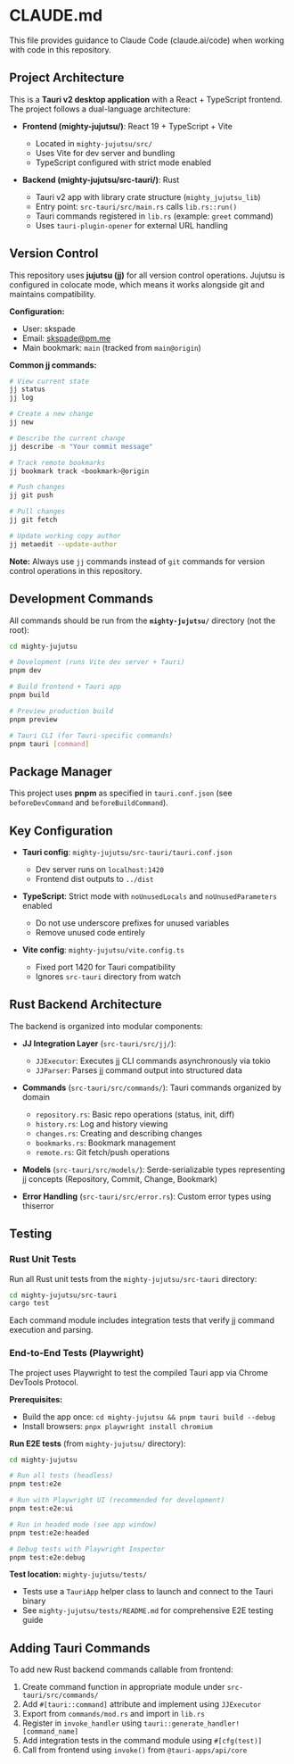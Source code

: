 # CLAUDE.md

This file provides guidance to Claude Code (claude.ai/code) when working with code in this repository.

## Project Architecture

This is a **Tauri v2 desktop application** with a React + TypeScript frontend. The project follows a dual-language architecture:

- **Frontend (mighty-jujutsu/)**: React 19 + TypeScript + Vite
  - Located in `mighty-jujutsu/src/`
  - Uses Vite for dev server and bundling
  - TypeScript configured with strict mode enabled

- **Backend (mighty-jujutsu/src-tauri/)**: Rust
  - Tauri v2 app with library crate structure (`mighty_jujutsu_lib`)
  - Entry point: `src-tauri/src/main.rs` calls `lib.rs::run()`
  - Tauri commands registered in `lib.rs` (example: `greet` command)
  - Uses `tauri-plugin-opener` for external URL handling

## Version Control

This repository uses **jujutsu (jj)** for all version control operations. Jujutsu is configured in colocate mode, which means it works alongside git and maintains compatibility.

**Configuration:**
- User: skspade
- Email: skspade@pm.me
- Main bookmark: `main` (tracked from `main@origin`)

**Common jj commands:**

```bash
# View current state
jj status
jj log

# Create a new change
jj new

# Describe the current change
jj describe -m "Your commit message"

# Track remote bookmarks
jj bookmark track <bookmark>@origin

# Push changes
jj git push

# Pull changes
jj git fetch

# Update working copy author
jj metaedit --update-author
```

**Note:** Always use `jj` commands instead of `git` commands for version control operations in this repository.

## Development Commands

All commands should be run from the **`mighty-jujutsu/`** directory (not the root):

```bash
cd mighty-jujutsu

# Development (runs Vite dev server + Tauri)
pnpm dev

# Build frontend + Tauri app
pnpm build

# Preview production build
pnpm preview

# Tauri CLI (for Tauri-specific commands)
pnpm tauri [command]
```

## Package Manager

This project uses **pnpm** as specified in `tauri.conf.json` (see `beforeDevCommand` and `beforeBuildCommand`).

## Key Configuration

- **Tauri config**: `mighty-jujutsu/src-tauri/tauri.conf.json`
  - Dev server runs on `localhost:1420`
  - Frontend dist outputs to `../dist`

- **TypeScript**: Strict mode with `noUnusedLocals` and `noUnusedParameters` enabled
  - Do not use underscore prefixes for unused variables
  - Remove unused code entirely

- **Vite config**: `mighty-jujutsu/vite.config.ts`
  - Fixed port 1420 for Tauri compatibility
  - Ignores `src-tauri` directory from watch

## Rust Backend Architecture

The backend is organized into modular components:

- **JJ Integration Layer** (`src-tauri/src/jj/`):
  - `JJExecutor`: Executes jj CLI commands asynchronously via tokio
  - `JJParser`: Parses jj command output into structured data

- **Commands** (`src-tauri/src/commands/`): Tauri commands organized by domain
  - `repository.rs`: Basic repo operations (status, init, diff)
  - `history.rs`: Log and history viewing
  - `changes.rs`: Creating and describing changes
  - `bookmarks.rs`: Bookmark management
  - `remote.rs`: Git fetch/push operations

- **Models** (`src-tauri/src/models/`): Serde-serializable types representing jj concepts (Repository, Commit, Change, Bookmark)

- **Error Handling** (`src-tauri/src/error.rs`): Custom error types using thiserror

## Testing

### Rust Unit Tests

Run all Rust unit tests from the `mighty-jujutsu/src-tauri` directory:

```bash
cd mighty-jujutsu/src-tauri
cargo test
```

Each command module includes integration tests that verify jj command execution and parsing.

### End-to-End Tests (Playwright)

The project uses Playwright to test the compiled Tauri app via Chrome DevTools Protocol.

**Prerequisites:**
- Build the app once: `cd mighty-jujutsu && pnpm tauri build --debug`
- Install browsers: `pnpx playwright install chromium`

**Run E2E tests** (from `mighty-jujutsu/` directory):

```bash
cd mighty-jujutsu

# Run all tests (headless)
pnpm test:e2e

# Run with Playwright UI (recommended for development)
pnpm test:e2e:ui

# Run in headed mode (see app window)
pnpm test:e2e:headed

# Debug tests with Playwright Inspector
pnpm test:e2e:debug
```

**Test location:** `mighty-jujutsu/tests/`
- Tests use a `TauriApp` helper class to launch and connect to the Tauri binary
- See `mighty-jujutsu/tests/README.md` for comprehensive E2E testing guide

## Adding Tauri Commands

To add new Rust backend commands callable from frontend:

1. Create command function in appropriate module under `src-tauri/src/commands/`
2. Add `#[tauri::command]` attribute and implement using `JJExecutor`
3. Export from `commands/mod.rs` and import in `lib.rs`
4. Register in `invoke_handler` using `tauri::generate_handler![command_name]`
5. Add integration tests in the command module using `#[cfg(test)]`
6. Call from frontend using `invoke()` from `@tauri-apps/api/core`
